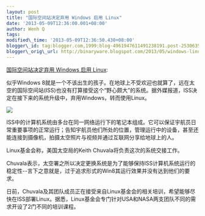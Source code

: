 ```yaml
--- 
layout: post 
title: "国际空间站决定弃用 Windows 启用 Linux" 
date: '2013-05-09T12:36:00.001+08:00' 
author: Wenh Q
tags:
modified\_time: '2013-05-09T12:36:50.430+08:00' 
blogger\_id: tag:blogger.com,1999:blog-4961947611491238191.post-253063547380869610
blogger\_orig\_url: http://binaryware.blogspot.com/2013/05/windows-linux.html
---
```

[国际空间站决定弃用 Windows 启用
Linux](http://www.oschina.net/news/40351/iss-turn-to-linux):

似乎Windows
8就是一个不该出生的孩子。在地球上不受欢迎也就算了，远在太空的国际空间站(ISS)也没有打算接受这个“野心颇大”的系统。据外媒报道，ISS决定在接下来的系统升级中，弃用Windows，转而使用Linux。

![](http://static.oschina.net/uploads/space/2013/0509/075930_lrQX_12.jpg)

ISS中的计算机系统由多台在同一网络运行下的笔记本组成。它可以保证宇航员日常重要事项的正常运行；告知宇航员他们所处的位置，管理运行中的设备，甚至还能连接到摄像机，拍摄太空照片与视频并通过互联网分享给地球上的人。

Linux基金会称，美国太空局的Keith Chuvala将负责这次的系统交接工作。

Chuvala表示，太空署之所以决定更换系统是为了能够保持ISS计算机系统运行的稳定性--言下之意就是，过于追求形式的Win8其运行效果并没有达到他们的要求。

日前，Chuvala及其团队成员正在接受来自Linux基金会的相关培训，希望能够尽快在ISS部署Linux。据悉，Linux基金会专门针对USA和NASA两支团队不同的需求开设了2门不同的培训课程。
